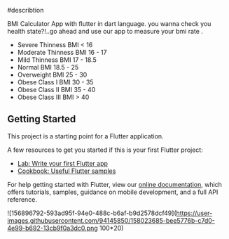 #describtion

BMI Calculator App with flutter in dart language. you wanna check you health state?!..go ahead and use our app to measure your bmi 
rate .
- Severe Thinness	               BMI < 16
- Moderate Thinness	             BMI 16 - 17
- Mild Thinness	                 BMI 17 - 18.5
- Normal	                       BMI 18.5 - 25
- Overweight	                   BMI 25 - 30
- Obese Class I	                 BMI 30 - 35
- Obese Class II	               BMI 35 - 40
- Obese Class III	               BMI > 40

## Getting Started

This project is a starting point for a Flutter application.

A few resources to get you started if this is your first Flutter project:

- [Lab: Write your first Flutter app](https://flutter.dev/docs/get-started/codelab)
- [Cookbook: Useful Flutter samples](https://flutter.dev/docs/cookbook)

For help getting started with Flutter, view our
[online documentation](https://flutter.dev/docs), which offers tutorials,
samples, guidance on mobile development, and a full API reference.

![156896792-593ad95f-94e0-488c-b6af-b9d2578dcf49](https://user-images.githubusercontent.com/94145850/158023685-bee5776b-c7d0-4e99-b692-13cb9f0a3dc0.png 100*20)

